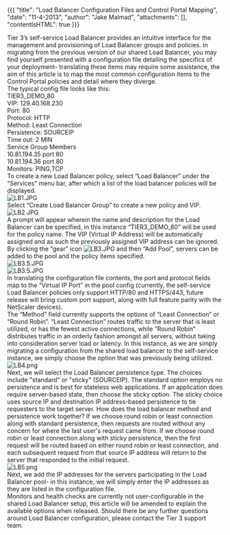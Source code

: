 {{{
  "title": "Load Balancer Configuration Files and Control Portal Mapping",
  "date": "11-4-2013",
  "author": "Jake Malmad",
  "attachments": [],
  "contentIsHTML": true
}}}

<div>Tier 3’s self-service Load Balancer provides an intuitive interface for the management and provisioning of Load Balancer groups and policies. In migrating from the previous version of our shared Load Balancer, you may find yourself presented with a configuration
  file detailing the specifics of your deployment- translating these items may require some assistance, the aim of this article is to map the most common configuration items to the Control Portal policies and detail where they diverge.&nbsp;</div>
<div></div>
<div>The typical config file looks like this:</div>
<div></div>
<div>TIER3_DEMO_80&nbsp;</div>
<div>VIP: 129.40.168.230 &nbsp;</div>
<div>Port: 80&nbsp;</div>
<div>Protocol: HTTP&nbsp;</div>
<div>Method: Least Connection&nbsp;</div>
<div>Persistence: SOURCEIP&nbsp;</div>
<div>Time out: 2 MIN&nbsp;</div>
<div>Service Group Members&nbsp;</div>
<div>10.81.194.35 port 80&nbsp;</div>
<div>10.81.194.36 port 80&nbsp;</div>
<div>Monitors: PING,TCP</div>
<div></div>
<div>To create a new Load Balancer policy, select “Load Balancer” under the “Services” menu bar, after which a list of the load balancer policies will be displayed.&nbsp;</div>
<div></div>
<div><img src="https://t3n.zendesk.com/attachments/token/30aejxwn4en847e/?name=LB1.JPG" alt="LB1.JPG" />
</div>
<div></div>
<div>Select “Create Load Balancer Group” to create a new policy and VIP.</div>
<div></div>
<div><img src="https://t3n.zendesk.com/attachments/token/get2eswxppyhd5l/?name=LB2.JPG" alt="LB2.JPG" />
</div>
<div></div>
<div>A prompt will appear wherein the name and description for the Load Balancer can be specified, in this instance “TIER3_DEMO_80” will be used for the policy name. The VIP (Virtual IP Address) will be automatically assigned and as such the previously assigned
  VIP address can be ignored. By clicking the “gear” icon <img src="https://t3n.zendesk.com/attachments/token/s6tqwsbj2zt961q/?name=LB3.JPG" alt="LB3.JPG" />&nbsp;and then “Add Pool”, servers can be added to the pool and the policy items specified.&nbsp;</div>
<div></div>
<div><img src="https://t3n.zendesk.com/attachments/token/gwd0xdcdzkizvm5/?name=LB3.5.JPG" alt="LB3.5.JPG" />
</div>
<div><img src="https://t3n.zendesk.com/attachments/token/2r78beh6qira9d2/?name=LB3.5.JPG" alt="LB3.5.JPG" />
</div>
<div></div>
<div>In translating the configuration file contents, the port and protocol fields map to the “Virtual IP Port” in the pool config (currently, the self-service Load Balancer policies only support HTTP/80 and HTTPS/443, future release will bring custom port
  support, along with full feature parity with the NetScaler devices).&nbsp;</div>
<div>The “Method” field currently supports the options of “Least Connection” or “Round Robin”. “Least Connection” routes traffic to the server that is least utilized, or has the fewest active connections, while “Round Robin” distributes traffic in an orderly
  fashion amongst all servers, without taking into consideration server load or latency. In this instance, as we are simply migrating a configuration from the shared load balancer to the self-service instance, we simply choose the option that was previously
  being utilized.</div>
<div></div>
<div><img src="https://t3n.zendesk.com/attachments/token/paymvh3ayiixclz/?name=LB4.png" alt="LB4.png" />
</div>
<div></div>
<div>Next, we will select the Load Balancer persistence type. The choices include "standard" or "sticky" (SOURCEIP). The standard option employs no persistence and is best for stateless web applications. If an application does require server-based state, then
  choose the sticky option. The sticky choice uses source IP and destination IP address-based persistence to tie requesters to the target server. How does the load balancer method and persistence work together? If we choose round robin or least connection
  along with standard persistence, then requests are routed without any concern for where the last user's request came from. If we choose round robin or least connection along with sticky persistence, then the first request will be routed based on either
  round robin or least connection, and each subsequent request from that source IP address will return to the server that responded to the initial request.</div>
<div></div>
<div><img src="https://t3n.zendesk.com/attachments/token/oaptn1qa8vopf2g/?name=LB5.png" alt="LB5.png" />
</div>
<div></div>
<div>Next, we add the IP addresses for the servers participating in the Load Balancer pool- in this instance, we will simply enter the IP addresses as they are listed in the configuration file.</div>
<div></div>
<div>Monitors and health checks are currently not user-configurable in the shared Load Balancer setup, this article will be amended to explain the available options when released. Should there be any further questions around Load Balancer configuration, please
  contact the Tier 3 support team.</div>
<div></div>